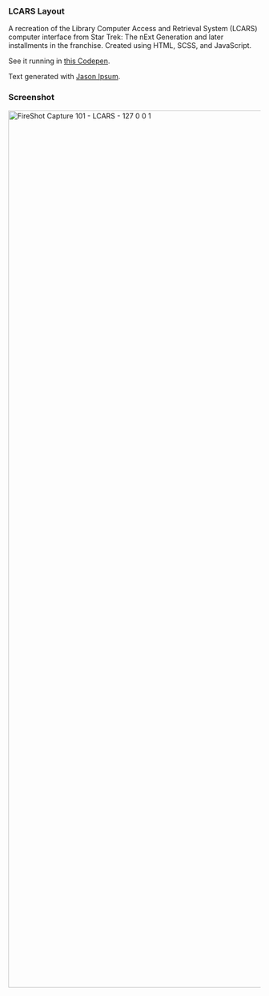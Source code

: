### LCARS Layout 

A recreation of the Library Computer Access and Retrieval System (LCARS) computer interface from Star Trek: The nExt Generation and later installments in the franchise.  Created using HTML, SCSS, and JavaScript. 

See it running in [this Codepen](https://codepen.io/matthewcsimpson/pen/jOXWOpv). 

Text generated with [Jason Ipsum](http://jason-ipsum.com).

### Screenshot
<img width="1782" height="1754" alt="FireShot Capture 101 - LCARS - 127 0 0 1" src="https://github.com/user-attachments/assets/d6184502-0e5d-4e7a-816f-352bf69cb37c" />
